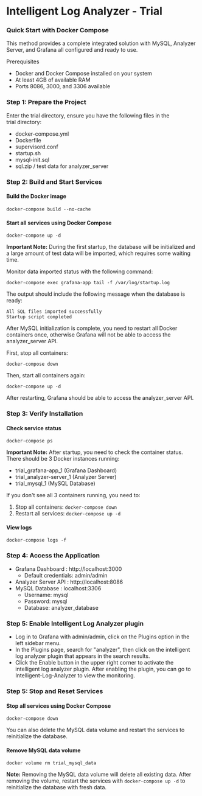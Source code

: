 # Intelligent Log Analyzer - Trial
### Quick Start with Docker Compose
This method provides a complete integrated solution with MySQL, Analyzer Server, and Grafana all configured and ready to use.

 Prerequisites
- Docker and Docker Compose installed on your system
- At least 4GB of available RAM
- Ports 8086, 3000, and 3306 available

### Step 1: Prepare the Project
Enter the trial directory, ensure you have the following files in the trial directory:
- docker-compose.yml
- Dockerfile
- supervisord.conf
- startup.sh
- mysql-init.sql
- sql.zip / test data for analyzer_server

### Step 2: Build and Start Services

#### Build the Docker image
```
docker-compose build --no-cache
```

#### Start all services using Docker Compose
```
docker-compose up -d
``` 

**Important Note:**
During the first startup, the database will be initialized and a large amount of test data will be imported, which requires some waiting time.

Monitor data imported status with the following command:
```
docker-compose exec grafana-app tail -f /var/log/startup.log
```

The output should include the following message when the database is ready:
```
All SQL files imported successfully
Startup script completed
```
After MySQL initialization is complete, you need to restart all Docker containers once, otherwise Grafana will not be able to access the analyzer_server API.

First, stop all containers:
```
docker-compose down
```
Then, start all containers again:
```
docker-compose up -d
```
After restarting, Grafana should be able to access the analyzer_server API.

### Step 3: Verify Installation

#### Check service status
``` 
docker-compose ps
``` 
**Important Note:** After startup, you need to check the container status. There should be 3 Docker instances running:
- trial_grafana-app_1 (Grafana Dashboard)
- trial_analyzer-server_1 (Analyzer Server)
- trial_mysql_1 (MySQL Database)

If you don't see all 3 containers running, you need to:
1. Stop all containers: `docker-compose down`
2. Restart all services: `docker-compose up -d`

#### View logs
``` 
docker-compose logs -f
``` 

### Step 4: Access the Application
- Grafana Dashboard : http://localhost:3000
  - Default credentials: admin/admin
- Analyzer Server API : http://localhost:8086
- MySQL Database : localhost:3306
  - Username: mysql
  - Password: mysql
  - Database: analyzer_database<br>

### Step 5: Enable Intelligent Log Analyzer plugin  <br>
- Log in to Grafana with admin/admin, click on the Plugins option in the left sidebar menu.
- In the Plugins page, search for "analyzer", then click on the intelligent log analyzer plugin that appears in the search results.
- Click the Enable button in the upper right corner to activate the intelligent log analyzer plugin. After enabling the plugin, you can go to Intelligent-Log-Analyzer to view the monitoring.

### Step 5: Stop and Reset Services

#### Stop all services using Docker Compose
```
docker-compose down
```

You can also delete the MySQL data volume and restart the services to reinitialize the database.

#### Remove MySQL data volume
```
docker volume rm trial_mysql_data
```
**Note:** Removing the MySQL data volume will delete all existing data. After removing the volume, restart the services with `docker-compose up -d` to reinitialize the database with fresh data.

